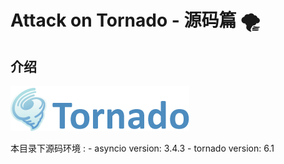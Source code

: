 # Attack on Tornado - 源码篇 🌪

## 介绍

![tornado](../assert/tornado.png)

本目录下源码环境 : 
    - asyncio version: 3.4.3
    - tornado version: 6.1

